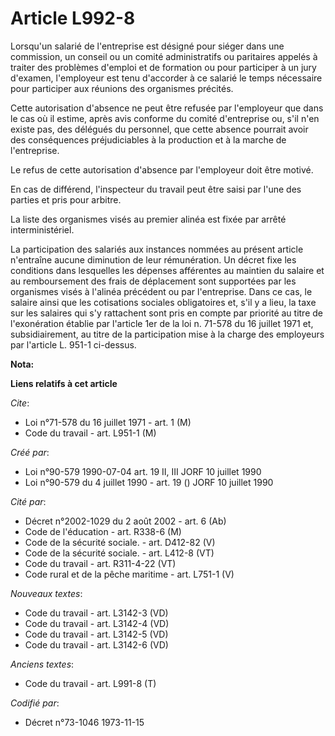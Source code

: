 # Article L992-8

Lorsqu'un salarié de l'entreprise est désigné pour siéger dans une commission, un conseil ou un comité administratifs ou
paritaires appelés à traiter des problèmes d'emploi et de formation ou pour participer à un jury d'examen, l'employeur est
tenu d'accorder à ce salarié le temps nécessaire pour participer aux réunions des organismes précités.

Cette autorisation d'absence ne peut être refusée par l'employeur que dans le cas où il estime, après avis conforme du comité
d'entreprise ou, s'il n'en existe pas, des délégués du personnel, que cette absence pourrait avoir des conséquences
préjudiciables à la production et à la marche de l'entreprise.

Le refus de cette autorisation d'absence par l'employeur doit être motivé.

En cas de différend, l'inspecteur du travail peut être saisi par l'une des parties et pris pour arbitre.

La liste des organismes visés au premier alinéa est fixée par arrêté interministériel.

La participation des salariés aux instances nommées au présent article n'entraîne aucune diminution de leur rémunération. Un
décret fixe les conditions dans lesquelles les dépenses afférentes au maintien du salaire et au remboursement des frais de
déplacement sont supportées par les organismes visés à l'alinéa précédent ou par l'entreprise. Dans ce cas, le salaire ainsi
que les cotisations sociales obligatoires et, s'il y a lieu, la taxe sur les salaires qui s'y rattachent sont pris en compte
par priorité au titre de l'exonération établie par l'article 1er de la loi n. 71-578 du 16 juillet 1971 et, subsidiairement,
au titre de la participation mise à la charge des employeurs par l'article L. 951-1 ci-dessus.

**Nota:**



**Liens relatifs à cet article**

_Cite_:

  - Loi n°71-578 du 16 juillet 1971 - art. 1 (M)
  - Code du travail - art. L951-1 (M)

_Créé par_:

  - Loi n°90-579 1990-07-04 art. 19 II, III JORF 10 juillet 1990
  - Loi n°90-579 du 4 juillet 1990 - art. 19 () JORF 10 juillet 1990

_Cité par_:

  - Décret n°2002-1029 du 2 août 2002 - art. 6 (Ab)
  - Code de l'éducation - art. R338-6 (M)
  - Code de la sécurité sociale. - art. D412-82 (V)
  - Code de la sécurité sociale. - art. L412-8 (VT)
  - Code du travail - art. R311-4-22 (VT)
  - Code rural et de la pêche maritime - art. L751-1 (V)

_Nouveaux textes_:

  - Code du travail - art. L3142-3 (VD)
  - Code du travail - art. L3142-4 (VD)
  - Code du travail - art. L3142-5 (VD)
  - Code du travail - art. L3142-6 (VD)

_Anciens textes_:

  - Code du travail - art. L991-8 (T)

_Codifié par_:

  - Décret n°73-1046 1973-11-15
